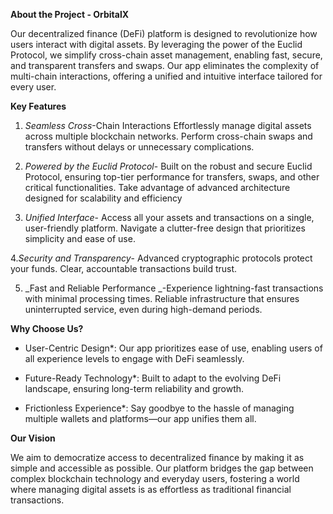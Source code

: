 **About the Project - OrbitalX**

Our decentralized finance (DeFi) platform is designed to revolutionize how users interact with digital assets. By leveraging the power of the Euclid Protocol, we simplify cross-chain asset management, enabling fast, secure, and transparent transfers and swaps. Our app eliminates the complexity of multi-chain interactions, offering a unified and intuitive interface tailored for every user.

**Key Features**

1. _Seamless Cross_-Chain Interactions Effortlessly manage digital assets across multiple blockchain networks. Perform cross-chain swaps and transfers without delays or unnecessary complications.

2. _Powered by the Euclid Protocol_- Built on the robust and secure Euclid Protocol, ensuring top-tier performance for transfers, swaps, and other critical functionalities. Take advantage of advanced architecture designed for scalability and efficiency

3. _Unified Interface_- Access all your assets and transactions on a single, user-friendly platform. Navigate a clutter-free design that prioritizes simplicity and ease of use.

4._Security and Transparency_- Advanced cryptographic protocols protect your funds. Clear, accountable transactions build trust.

5. _Fast and Reliable Performance _-Experience lightning-fast transactions with minimal processing times. Reliable infrastructure that ensures uninterrupted service, even during high-demand periods.

**Why Choose Us?**

- User-Centric Design\*: Our app prioritizes ease of use, enabling users of all experience levels to engage with DeFi seamlessly.

- Future-Ready Technology\*: Built to adapt to the evolving DeFi landscape, ensuring long-term reliability and growth.

- Frictionless Experience\*: Say goodbye to the hassle of managing multiple wallets and platforms—our app unifies them all.

**Our Vision**

We aim to democratize access to decentralized finance by making it as simple and accessible as possible. Our platform bridges the gap between complex blockchain technology and everyday users, fostering a world where managing digital assets is as effortless as traditional financial transactions.
